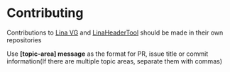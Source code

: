 # Contributing

Contributions to [Lina VG](https://github.com/inanevin/LinaVG) and [LinaHeaderTool](https://github.com/inanevin/LinaHeaderTool) should be made in their own repositories

Use **[topic-area] message** as the format for PR, issue title or commit information(If there are multiple topic areas, separate them with commas)
